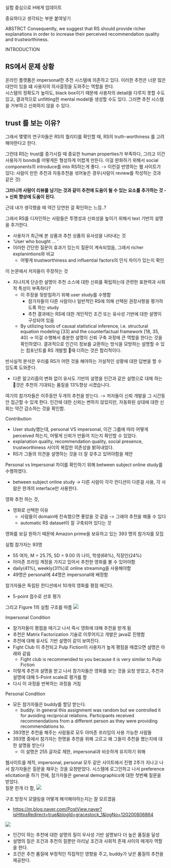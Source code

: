 실험 중심으로 H에게 업데이트

중요하다고 생각되는 부분 붙여넣기

ABSTRCT
Consequently, we suggest that RS should provide richer explanations in order to increase their perceived recommendation quality and trustworthiness.

INTRODUCTION

## RS에서 문제 상황
온라인 플랫폼은 impersonal한 추천 시스템에 의존하고 있다. 이러한 추천은 너문 많은 대안이 있을 떄 사용자의 의사결정을 도와주는 역할을 한다.   
시스템의 정확도가 높아도, black box이기 때문에 사용자의 detail을 다루지 못할 수도 있고, 결과적으로 unfitting한 mental model을 생성할 수도 있다. 그러면 추천 시스템을 거부하고 신뢰하지 않을 수 있다.   

## trust 를 보는 이유?
그래서 몇몇의 연구자들은 RS의 퀄리티를 확인할 때,  RS의 truth-worthiness 를 고려해야한다고 한다. 

그런데 RS는 trust를 증가시킬 때 중요한 human properties가 부족하다, 그리고 이건 사용자가 bonds를 어떻게든 형성하게 어렵게 만든다. 이걸 완화하기 위해서 social components의 introduce를 into RS하는게 좋다. -> 이런걸 반영하는 웹 사이트가 있다: 사람이 만든 추천과 자동추천을 섞어놓은 경우(사람이 review를 작성하는 것과 같은 것)      

**그러니까 사람이 리뷰를 남기는 것과 같이 추천에 도움이 될 수 있는 요소를 추가하는 것 -> 신뢰 향상에 도움이 된다.**        

근데 내가 생각했을 때 약간 당연한 걸 확인하는 느낌..?

그래서 RS를 디자인하는 사람들은 투명성과 신뢰성을 높이기 위해서 text 기반의 설명을 추가한다.
- 사용자가 최근에 본 상품과 추천 상품의 유사성을 나타내는 것
- 'User who bought ... ' 
- 이러한 간단한 질문이 효과가 있는지 질문이 계속되었음, 그래서 richer explanintions와 비교
	- 어떻게 trustworthiness and influential factors의 인식 차이가 있는지 확인


이 논문에서 저자들이 주장하는 것
- 지나치게 단순한 설명이 추천 소스에 대한 신뢰를 확립하는데 관련한 표현력과 사회적 특성이 부족하다?
	- 이 주장을 뒷받침하기 위해 user study를 수행함
		- 참가자들이 다른 사람이나 일반적인 RS에 의해 선택된 권장사항을 평가하도록 하는 study
		- 추천 결과에는 RS에 대한 개인적인 조건 또는 유사성 기반에 대한 설명이 구성되어 있음
	- By utilizing tools of causal statistical inference, i.e. structural equation modeling [33] and the counterfactual framework [18, 35, 40] -> 이걸 수행해서 충분한 설명이 신뢰 구축 과정에 큰 역할을 한다는 것을 확인하였다. 
결과적으로 인간이 정보를 교환하는 방식을 모방하는 설명할 수 있는 컴포넌트를 RS 개발할 때 더하는 것은 합리적이다.

반사실적 분석은 우리를 RS가 어떤 것을 해야하는 가설적인 상황에 대한 답변을 할 수 있도록 도와준다.
- 다른 알고리즘의 변화 없이 유사도 기반의 설명을 인간과 같은 설명으로 대체 하는 것은 추천의 기대되는 품질을 13%향상 시켰습니다. 

여기의 참가자들은 이주동안 두개의 추천을 받는다. -> 저자들이 신뢰 개발을 그 시간동안 접근할 수 있게 한다. 
인간에 대한 신뢰는 변하지 않았지만, 자동화된 상대에 대한 신회는 약간 감소하는 것을 확인함. 

Contribution
- User study했는데, personal VS impersonal, 이건 그룹에 따라 어떻게 perceived 하는지, 어떻게 신뢰가 만들어 지는지 확인할 수 있었다.
- explanation quality, recommendation quality, social presence, trustworthiness 사이의 복잡한 의존성을 밝혀내었다.
- RS가 그들의 의견을 설명하는 것을 더 잘 갖추고 있어야함을 제안

Personal vs Impersonal 차이를 확인하기 위해 between subject online study를 수행하였다. 
- between subject online study -> 다른 사람이 각각 컨디션이 다른걸 사용, 각 사람은 한개의 interface만 사용한다. 

영화 추천 하는 것, 
- 영화로 선택한 이유
	- 사람들이 domain에  친숙했으면 좋았을 것 같음 -> 그래야 추천을 해줄 수 있다
	- automatic RS dataset이 잘 구축되어 있다는 것

영화를 보길 원하기 때문에 Amazon prime을 보유하고 있는 393 명의 참가자를 모집

실험 참가자는 93명
- 55 여자, M = 25.75, SD = 9.00 의 나이, 학생(68%), 직장인(24%)
- 아마존 프라임 계정을 가지고 있어서 추천한 영화를 볼 수 있어야함
- daily(41%), weekly(31%)로 online streaming을 사용해야함
- 49명은 personal에 44명은 impersonal에 배정함

참가자들은 독립된 컨디션에서 10개의 영화를 평점 매긴다. 
- 5-point 점수로 선호 평가 

그리고 Figure 1의 실험 구조를 따름
![](https://i.imgur.com/TOArMnw.png)

Impersonal Condition
- 참가자들이 평점을 매기고 나서 즉시 영화에 대해 추천을 받게 됨
- 추천은 Matrix Factorization 기술로 이루어지고 개발은  java로 진행함
- 추천에 대해 유사도 기반 설명이 같이 보여진다. 
- Fight Club 이 추천되고 Pulp Fiction이 사용자가 높게 평점을 매겼으면 설명은 아래와 같음
	- Fight club is recommended to you because it is very similar to Pulp Fiction
- 이렇게 추천과 설명을 받고 나서 참가자들은 영화를 보는 것을 요청 받았고, 추천과 설명에 대해 5-Point scale로 평가를 함
- 다시 이 과정을 반복하는 과정을 거침 

Personal Condition
- 모든 참가자들은 buddy를 할당 받는다. 
	- buddy: In general this assignment was random but we controlled it for avoiding reciprocal relations. Participants received recommendations from a different person as they were providing recommendations to.
- 393명은 추천을 해주는 사람들로 모두 아마존 프라임이 사용 가능한 사람들
- 393명 중에서 참가자는 한명을 추천을 위해 고르고 왜 그들이 추천을 했는지에 대한 설명을 받는다
	- 이 설명은 255 글자로 제한, impersonal과 비슷하게 유지하기 위해

웹사이트를 제작, impersonal, personal 모두 같은 사이트에서 진행
2주가 지나고 나서 참가자들은 질문을 채우는 것을 요청받았다. 
시스템에 로그인하고 나서 preference elicitation을 하기 전에, 참가자들은 general demographics에 대한 첫번째 질문을 받았다.   
질문 한개 더 함, 
![](https://i.imgur.com/NxrhHZI.png)

구조 방정식 모델링을 어떻게 해석해야하는지는 잘 모르겠음
- https://m.blog.naver.com/PostView.naver?isHttpsRedirect=true&blogId=gracestock_1&logNo=120200806864

 
![](https://i.imgur.com/JgzJNVH.png)

- 인간이 하는 추천에 대한 설명의 질이 우사성 기반 설명보다 더 높은 품질을 달성
- 설명의 질은 조건과 추천의 질뿐만 아리날 조건과 사회적 존재 사이의 매개자 역할을 한다.
- 조건은 추천 품질에 부정적인 직접적인 영향을 주고, buddy가 낮은 품질의 추천을 제공한다.


